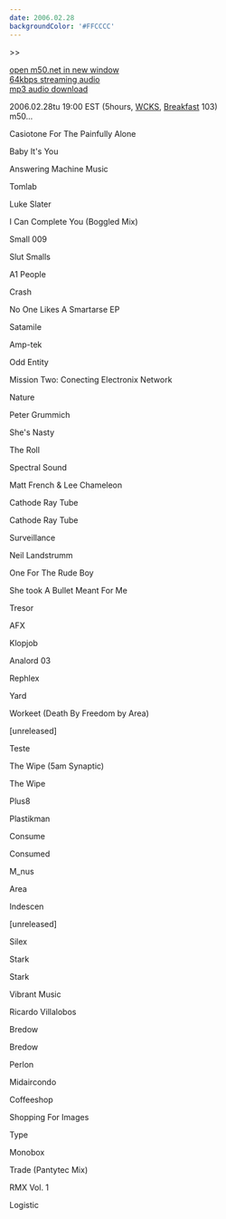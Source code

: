 ```yaml
---
date: 2006.02.28
backgroundColor: '#FFCCCC'
---
```


\>>

[open m50.net in new window  
](http://m50.net/)[64kbps streaming audio](http://m50.net/streamed/2006.02.28\(64\).ra)  
[mp3 audio download](http://m50.net/streamed/2006.02.28\(64\).mp3)

2006.02.28tu 19:00 EST (5hours, [WCKS](http://www.wcks.org/), [Breakfast](http://breakfast.wcks.org/) 103)  
m50...  

Casiotone For The Painfully Alone

Baby It's You

Answering Machine Music

Tomlab

Luke Slater

I Can Complete You (Boggled Mix)

Small 009

Slut Smalls

A1 People

Crash

No One Likes A Smartarse EP

Satamile

Amp-tek

Odd Entity

Mission Two: Conecting Electronix Network

Nature

Peter Grummich

She's Nasty

The Roll

Spectral Sound

Matt French & Lee Chameleon

Cathode Ray Tube

Cathode Ray Tube

Surveillance

Neil Landstrumm

One For The Rude Boy

She took A Bullet Meant For Me

Tresor

AFX

Klopjob

Analord 03

Rephlex

Yard

Workeet (Death By Freedom by Area)

\[unreleased\]

Teste

The Wipe (5am Synaptic)

The Wipe

Plus8

Plastikman

Consume

Consumed

M\_nus

Area

Indescen

\[unreleased\]

Silex

Stark

Stark

Vibrant Music

Ricardo Villalobos

Bredow

Bredow

Perlon

Midaircondo

Coffeeshop

Shopping For Images

Type

Monobox

Trade (Pantytec Mix)

RMX Vol. 1

Logistic